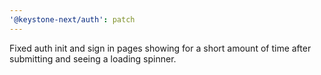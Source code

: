 ```yaml
---
'@keystone-next/auth': patch
---
```


Fixed auth init and sign in pages showing for a short amount of time after submitting and seeing a loading spinner.
